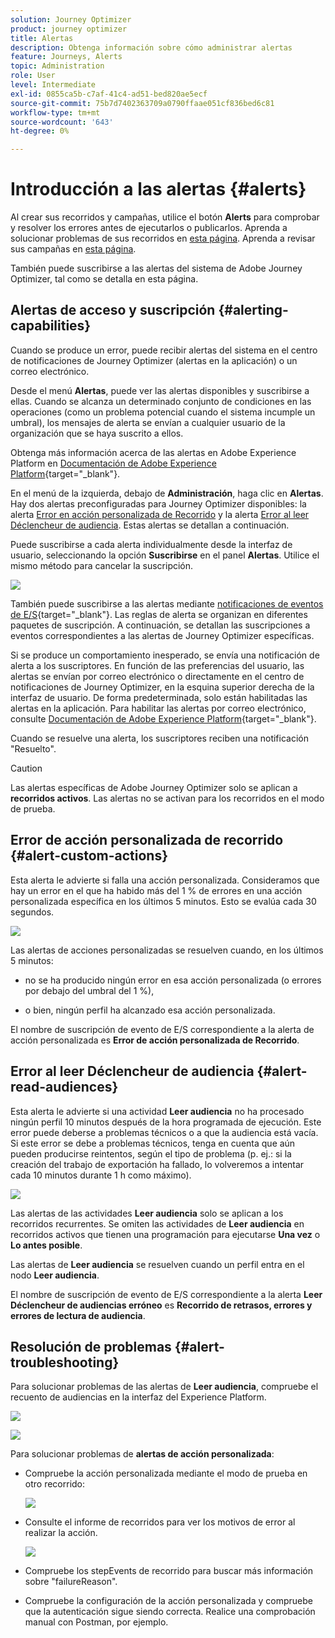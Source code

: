 ```yaml
---
solution: Journey Optimizer
product: journey optimizer
title: Alertas
description: Obtenga información sobre cómo administrar alertas
feature: Journeys, Alerts
topic: Administration
role: User
level: Intermediate
exl-id: 0855ca5b-c7af-41c4-ad51-bed820ae5ecf
source-git-commit: 75b7d7402363709a0790ffaae051cf836bed6c81
workflow-type: tm+mt
source-wordcount: '643'
ht-degree: 0%

---
```


# Introducción a las alertas {#alerts}

Al crear sus recorridos y campañas, utilice el botón **Alerts** para comprobar y resolver los errores antes de ejecutarlos o publicarlos. Aprenda a solucionar problemas de sus recorridos en [esta página](../building-journeys/troubleshooting.md). Aprenda a revisar sus campañas en [esta página](../campaigns/review-activate-campaign.md).

También puede suscribirse a las alertas del sistema de Adobe Journey Optimizer, tal como se detalla en esta página.

## Alertas de acceso y suscripción {#alerting-capabilities}

Cuando se produce un error, puede recibir alertas del sistema en el centro de notificaciones de Journey Optimizer (alertas en la aplicación) o un correo electrónico.

Desde el menú **Alertas**, puede ver las alertas disponibles y suscribirse a ellas. Cuando se alcanza un determinado conjunto de condiciones en las operaciones (como un problema potencial cuando el sistema incumple un umbral), los mensajes de alerta se envían a cualquier usuario de la organización que se haya suscrito a ellos.

<!--These messages can repeat over a pre-defined time interval until the alert has been resolved.-->

Obtenga más información acerca de las alertas en Adobe Experience Platform en [Documentación de Adobe Experience Platform](https://experienceleague.adobe.com/docs/experience-platform/observability/alerts/overview.html?lang=es){target="_blank"}.

En el menú de la izquierda, debajo de **Administración**, haga clic en **Alertas**. Hay dos alertas preconfiguradas para Journey Optimizer disponibles: la alerta [Error en acción personalizada de Recorrido](#alert-custom-actions) y la alerta [Error al leer Déclencheur de audiencia](#alert-read-audiences). Estas alertas se detallan a continuación.

Puede suscribirse a cada alerta individualmente desde la interfaz de usuario, seleccionando la opción **Suscribirse** en el panel **Alertas**. Utilice el mismo método para cancelar la suscripción.

![](assets/alert-subscribe.png)

También puede suscribirse a las alertas mediante [notificaciones de eventos de E/S](https://experienceleague.adobe.com/docs/experience-platform/observability/alerts/subscribe.html){target="_blank"}. Las reglas de alerta se organizan en diferentes paquetes de suscripción. A continuación, se detallan las suscripciones a eventos correspondientes a las alertas de Journey Optimizer específicas.

Si se produce un comportamiento inesperado, se envía una notificación de alerta a los suscriptores. En función de las preferencias del usuario, las alertas se envían por correo electrónico o directamente en el centro de notificaciones de Journey Optimizer, en la esquina superior derecha de la interfaz de usuario. De forma predeterminada, solo están habilitadas las alertas en la aplicación. Para habilitar las alertas por correo electrónico, consulte [Documentación de Adobe Experience Platform](https://experienceleague.adobe.com/docs/experience-platform/observability/alerts/ui.html#enable-email-alerts){target="_blank"}.

Cuando se resuelve una alerta, los suscriptores reciben una notificación &quot;Resuelto&quot;.

>[!CAUTION]
>
>Las alertas específicas de Adobe Journey Optimizer solo se aplican a **recorridos activos**. Las alertas no se activan para los recorridos en el modo de prueba.

## Error de acción personalizada de recorrido {#alert-custom-actions}

Esta alerta le advierte si falla una acción personalizada. Consideramos que hay un error en el que ha habido más del 1 % de errores en una acción personalizada específica en los últimos 5 minutos. Esto se evalúa cada 30 segundos.

![](assets/alerts-custom-action.png)

Las alertas de acciones personalizadas se resuelven cuando, en los últimos 5 minutos:

* no se ha producido ningún error en esa acción personalizada (o errores por debajo del umbral del 1 %),

* o bien, ningún perfil ha alcanzado esa acción personalizada.

El nombre de suscripción de evento de E/S correspondiente a la alerta de acción personalizada es **Error de acción personalizada de Recorrido**.

## Error al leer Déclencheur de audiencia {#alert-read-audiences}

Esta alerta le advierte si una actividad **Leer audiencia** no ha procesado ningún perfil 10 minutos después de la hora programada de ejecución. Este error puede deberse a problemas técnicos o a que la audiencia está vacía. Si este error se debe a problemas técnicos, tenga en cuenta que aún pueden producirse reintentos, según el tipo de problema (p. ej.: si la creación del trabajo de exportación ha fallado, lo volveremos a intentar cada 10 minutos durante 1 h como máximo).

![](assets/alerts1.png)

Las alertas de las actividades **Leer audiencia** solo se aplican a los recorridos recurrentes. Se omiten las actividades de **Leer audiencia** en recorridos activos que tienen una programación para ejecutarse **Una vez** o **Lo antes posible**.

Las alertas de **Leer audiencia** se resuelven cuando un perfil entra en el nodo **Leer audiencia**.

El nombre de suscripción de evento de E/S correspondiente a la alerta **Leer Déclencheur de audiencias erróneo** es **Recorrido de retrasos, errores y errores de lectura de audiencia**.

## Resolución de problemas {#alert-troubleshooting}

Para solucionar problemas de las alertas de **Leer audiencia**, compruebe el recuento de audiencias en la interfaz del Experience Platform.

![](assets/alert-troubleshooting-0.png)

![](assets/alert-troubleshooting-1.png)

Para solucionar problemas de **alertas de acción personalizada**:

* Compruebe la acción personalizada mediante el modo de prueba en otro recorrido:

  ![](assets/alert-troubleshooting-2.png)

* Consulte el informe de recorridos para ver los motivos de error al realizar la acción.

  ![](assets/alert-troubleshooting-3.png)

* Compruebe los stepEvents de recorrido para buscar más información sobre &quot;failureReason&quot;.

* Compruebe la configuración de la acción personalizada y compruebe que la autenticación sigue siendo correcta. Realice una comprobación manual con Postman, por ejemplo.
